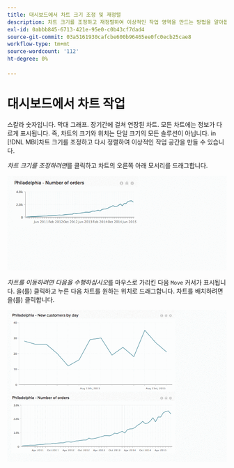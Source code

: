```yaml
---
title: 대시보드에서 차트 크기 조정 및 재정렬
description: 차트 크기를 조정하고 재정렬하여 이상적인 작업 영역을 만드는 방법을 알아봅니다.
exl-id: 0abbb845-6713-421e-95e0-c0b43cf7dad4
source-git-commit: 03a5161930cafcbe600b96465ee0fc0ecb25cae8
workflow-type: tm+mt
source-wordcount: '112'
ht-degree: 0%

---
```


# 대시보드에서 차트 작업

스칼라 숫자입니다. 막대 그래프. 장기간에 걸쳐 연장된 차트. 모든 차트에는 정보가 다르게 표시됩니다. 즉, 차트의 크기와 위치는 단일 크기의 모든 솔루션이 아닙니다. in [!DNL MBI]차트 크기를 조정하고 다시 정렬하여 이상적인 작업 공간을 만들 수 있습니다.

*차트 크기를 조정하려면*&#x200B;를 클릭하고 차트의 오른쪽 아래 모서리를 드래그합니다.

![차트 크기 조정](../../assets/Resize_Chart_in_Dashboard.gif)

*차트를 이동하려면 다음을 수행하십시오*&#x200B;를 마우스로 가리킨 다음 `Move` 커서가 표시됩니다. 을(를) 클릭하고 누른 다음 차트를 원하는 위치로 드래그합니다. 차트를 배치하려면 을(를) 클릭합니다.

![차트 이동](../../assets/Move_Chart_in_Dashboard.gif)
